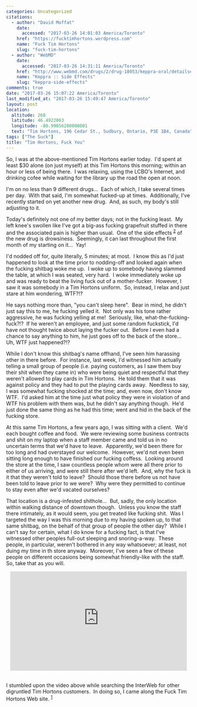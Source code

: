 ```yaml
---
categories: Uncategorized
citations:
  - author: "David Moffat"
    date:
      accessed: "2017-03-26 14:01:03 America/Toronto"
    href: "https://fucktimhortons.wordpress.com"
    name: "Fuck Tim Hortons"
    slug: "fuck-tim-hortons"
  - author: "WebMD"
    date:
      accessed: "2017-03-26 14:31:11 America/Toronto"
    href: "http://www.webmd.com/drugs/2/drug-18053/keppra-oral/details#side-effects"
    name: "Keppra :: Side Effects"
    slug: "keppra-side-effects"
comments: true
date: "2017-03-26 15:07:22 America/Toronto"
last_modified_at: "2017-03-26 15:49:47 America/Toronto"
layout: post
location:
  altitude: 260
  latitude: 46.4922063
  longitude: -80.99056200000001
  text: "Tim Hortons, 196 Cedar St., Sudbury, Ontario, P3E 1B4, Canada"
tags: ["The Suck"]
title: "Tim Hortons, Fuck You"
---
```


So, I was at the above-mentioned Tim Hortons earlier today.&nbsp; I'd spent at least $30 alone (on just myself) at this Tim Hortons this morning; within an hour or
less of being there.&nbsp; I was relaxing, using the LCBO's Internet, and drinking cofee while waiting for the library up the road the open at noon.

I'm on no less than 9 different drugs&hellip;&nbsp; Each of which, I take several times per day.&nbsp; With that said, I'm somewhat fucked-up at times.&nbsp;
Additionally, I've recently started on yet another new drug.&nbsp; And, as such, my body's still adjusting to it.

Today's definitely not one of my better days; not in the fucking least.&nbsp; My left knee's swollen like I've got a big-ass fucking grapefruit stuffed in there and
the associated pain is higher than usual.&nbsp; One of the side effects<sup> <a href="#cite-keppra-side-effects" rel="me" title="">2</a></sup> of the new drug is
drowsiness.&nbsp; Seemingly, it can last throughout the first month of my starting on it&hellip;&nbsp; Yay!

I'd nodded off for, quite literally, 5 minutes; at most.&nbsp; I know this as I'd just happened to look at the time prior to nodding-off and looked again when the
fucking shitbag woke me up.&nbsp; I woke up to somebody having slammed the table, at which I was seated, very hard.&nbsp; I woke immediately woke up and was ready to
beat the living fuck out of a mother-fucker.&nbsp; However, I saw it was somebody in a Tim Hortons uniform.&nbsp; So, instead, I relax and just stare at him
wondering, WTF?!?

He says nothing more than, &quot;you can't sleep here&quot;.&nbsp; Bear in mind, he didn't just say this to me, he fucking yelled it.&nbsp; Not only was his tone
rather aggressive, he was fucking yelling at me!&nbsp; Seriously, like, what-the-fucking-fuck?!?&nbsp; If he weren't an employee, and just some random fuckstick, I'd
have not thought twice about laying the fucker out.&nbsp; Before I even had a chance to say anything to him, he just goes off to the back of the store&hellip;&nbsp;
Uh, WTF just happened?!?

While I don't know this shitbag's name offhand, I've seen him harassing other in there before.&nbsp; For instance, last week, I'd witnessed him actually telling a
small group of people (i.e. paying customers, as I saw them buy their shit when they came in) who were being quiet and respectful that they weren't allowed to play
cards in Tim Hortons.&nbsp; He told them that it was against policy and they had to put the playing cards away.&nbsp; Needless to say, I was somewhat fucking shocked
at the time; and, even now, don't know WTF.&nbsp; I'd asked him at the time just what policy they were in violation of and WTF his problem with them was, but he
didn't say anything though.&nbsp; He'd just done the same thing as he had this time; went and hid in the back of the fucking store.

At this same Tim Hortons, a few years ago, I was sitting with a client.&nbsp; We'd each bought coffee and food.&nbsp; We were reviewing some business contracts and
shit on my laptop when a staff member came and told us in no uncertain terms that we'd have to leave.&nbsp; Apparently, we'd been there for too long and had
overstayed our welcome.&nbsp; However, we'd not even been sitting long enough to have finished our fucking coffess.&nbsp; Looking around the store at the time, I saw
countless people whom were all there prior to either of us arriving, and were still there after we'd left.&nbsp; And, why the fuck is it that they weren't told to
leave?&nbsp; Should those there before us not have been told to leave prior to we were?&nbsp; Why were they permitted to continue to stay even after we'd vacated
ourselves?

That location is a drug-infested shithole&hellip;&nbsp; But, sadly, the only location within walking distance of downtown though.&nbsp; Unless you know the staff
there intimately, as it would seem, you get treated like fucking shit.&nbsp; Was I targeted the way I was this morning due to my having spoken up, to that same
shitbag, on the behalf of that group of people the other day?&nbsp; While I can't say for certain, what I do know for a fucking fact, is that I've witnessed other
peoples full-out sleeping and snoring-a-way.&nbsp; These people, in particular, weren't bothered in any way whatsoever; at least, not duing my time in th store
anyway.&nbsp; Moreover, I've seen a few of these people on different occasions being somewhat friendly-like with the staff.&nbsp; So, take that as you will.

<iframe allowfullscreen height="271" src="https://www.youtube-nocookie.com/embed/aUF-Bbf3iwg?rel=0" style="border: none; display: block; margin-left: auto; margin-right: auto;" width="482"></iframe>

&nbsp;<br />
I stumbled upon the video above while searching the InterWeb for other digruntled Tim Hortons customers.&nbsp; In doing so, I came along the Fuck Tim Hortons Web
site. <sup> <a href="#cite-fuck-tim-hortons" rel="me" title="">1</a></sup>
